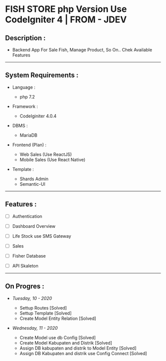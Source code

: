 # FISH STORE php Version Use CodeIgniter 4 | FROM - JDEV

## Description :
 - Backend App For Sale Fish, Manage Product, So On.. Chek Available Features

---

## System Requirements :
* Language :
  - php 7.2

* Framework :
  - CodeIginiter 4.0.4

* DBMS :
  - MariaDB


* Frontend (Plan) :
  - Web Sales (Use ReactJS)
  - Mobile Sales (Use React Native)

* Template :
  - Shards Admin
  - Semantic-UI

---

## Features :
  - [ ] Authentication
  - [ ] Dashboard Overview
  - [ ] Life Stock use SMS Gateway
  - [ ] Sales
  - [ ] Fisher Database

  - [ ] API Skaleton

---

## On Progres :

* *Tuesday, 10 - 2020*
  - Settup Routes [Solved]
  - Settup Template [Solved]
  - Create Model Entity Relation [Solved]

* *Wednesday, 11 - 2020*
  - Create Model use db Config [Solved]
  - Create Model Kabupaten and Distrik [Solved]
  - Assign DB kabupaten and distrik to Model Entity [Solved]
  - Assign DB Kabupaten and distrik use Config Connect [Solved]
